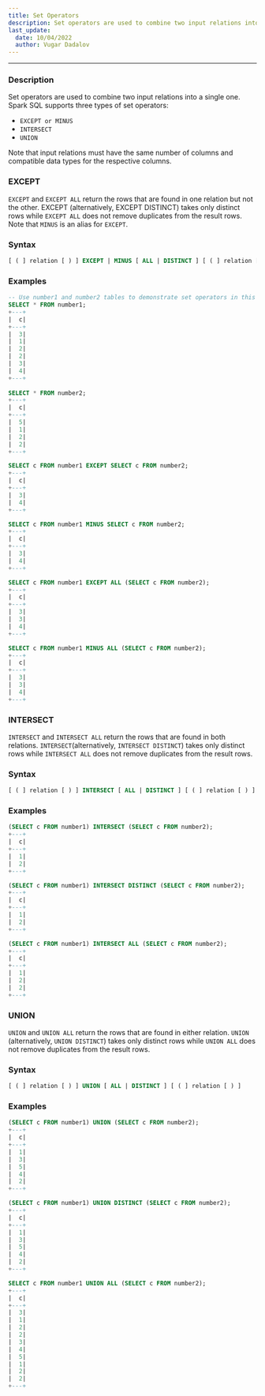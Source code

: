 ```yaml
---
title: Set Operators
description: Set operators are used to combine two input relations into a single one
last_update:
  date: 10/04/2022
  author: Vugar Dadalov
---
```


___

### Description
Set operators are used to combine two input relations into a single one. Spark SQL supports three types of set operators:

   - ```EXCEPT or MINUS```
   - ```INTERSECT```
   - ```UNION```

Note that input relations must have the same number of columns and compatible data types for the respective columns.

### EXCEPT

```EXCEPT``` and ```EXCEPT ALL``` return the rows that are found in one relation but not the other. EXCEPT (alternatively, EXCEPT DISTINCT) takes only distinct rows while ```EXCEPT ALL``` does not remove duplicates from the result rows. Note that ```MINUS``` is an alias for ```EXCEPT```.

### Syntax

```sql
[ ( ] relation [ ) ] EXCEPT | MINUS [ ALL | DISTINCT ] [ ( ] relation [ ) ]
```

### Examples

```sql
-- Use number1 and number2 tables to demonstrate set operators in this page.
SELECT * FROM number1;
+---+
|  c|
+---+
|  3|
|  1|
|  2|
|  2|
|  3|
|  4|
+---+
  
SELECT * FROM number2;
+---+
|  c|
+---+
|  5|
|  1|
|  2|
|  2|
+---+

SELECT c FROM number1 EXCEPT SELECT c FROM number2;
+---+
|  c|
+---+
|  3|
|  4|
+---+

SELECT c FROM number1 MINUS SELECT c FROM number2;
+---+
|  c|
+---+
|  3|
|  4|
+---+

SELECT c FROM number1 EXCEPT ALL (SELECT c FROM number2);
+---+
|  c|
+---+
|  3|
|  3|
|  4|
+---+

SELECT c FROM number1 MINUS ALL (SELECT c FROM number2);
+---+
|  c|
+---+
|  3|
|  3|
|  4|
+---+
```


### INTERSECT

```INTERSECT``` and ```INTERSECT ALL``` return the rows that are found in both relations. ```INTERSECT```(alternatively, ```INTERSECT DISTINCT```) takes only distinct rows while ```INTERSECT ALL``` does not remove duplicates from the result rows.


### Syntax

```sql
[ ( ] relation [ ) ] INTERSECT [ ALL | DISTINCT ] [ ( ] relation [ ) ]
```

### Examples

```sql
(SELECT c FROM number1) INTERSECT (SELECT c FROM number2);
+---+
|  c|
+---+
|  1|
|  2|
+---+

(SELECT c FROM number1) INTERSECT DISTINCT (SELECT c FROM number2);
+---+
|  c|
+---+
|  1|
|  2|
+---+

(SELECT c FROM number1) INTERSECT ALL (SELECT c FROM number2);
+---+
|  c|
+---+
|  1|
|  2|
|  2|
+---+
```


### UNION

```UNION``` and ```UNION ALL``` return the rows that are found in either relation. ```UNION``` (alternatively, ```UNION DISTINCT```) takes only distinct rows while ```UNION ALL``` does not remove duplicates from the result rows.

### Syntax

```sql
[ ( ] relation [ ) ] UNION [ ALL | DISTINCT ] [ ( ] relation [ ) ]
```
### Examples
```sql
(SELECT c FROM number1) UNION (SELECT c FROM number2);
+---+
|  c|
+---+
|  1|
|  3|
|  5|
|  4|
|  2|
+---+

(SELECT c FROM number1) UNION DISTINCT (SELECT c FROM number2);
+---+
|  c|
+---+
|  1|
|  3|
|  5|
|  4|
|  2|
+---+

SELECT c FROM number1 UNION ALL (SELECT c FROM number2);
+---+
|  c|
+---+
|  3|
|  1|
|  2|
|  2|
|  3|
|  4|
|  5|
|  1|
|  2|
|  2|
+---+
```